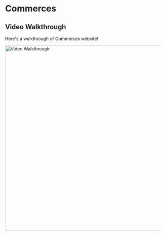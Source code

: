 # Commerces

## Video Walkthrough

Here's a walkthrough of Commerces website!

<img src='https://media.giphy.com/media/FQml6vOpg9xsUNC7Cm/giphy.gif' title='Video Walkthrough' width='600' alt='Video Walkthrough' />
